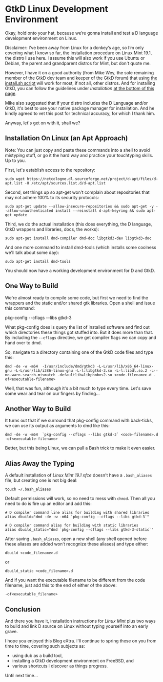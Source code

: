 ﻿# GtkD Linux Development Environment

Okay, hold onto your hat, because we’re gonna install and test a D language development environment on Linux.

Disclaimer:
I’ve been away from Linux for a donkey’s age, so I’m only covering what I know so far, the installation procedure on Linux Mint 19.1, the distro I use here. I assume this will also work if you use Ubuntu or Debian, the parent and grandparent distros for Mint, but don't quote me.

However, I have it on a good authority (from Mike Wey, the sole remaining member of the GtkD dev team and keeper of the GtkD forum) that using [the install.sh script](https://dlang.org/install.html) will work for most, if not all, other distros. And for installing GtkD, you can follow the guidelines under *Installation* [at the bottom of this page](https://github.com/gtkd-developers/GtkD/wiki).

Mike also suggested that if your distro includes the D Language and/or GtkD, it's best to use your native package manager for installation. And he kindly agreed to vet this post for technical accuracy, for which I thank him.

Anyway, let's get on with it, shall we?

## Installation On Linux (an Apt Approach)

Note: You can just copy and paste these commands into a shell to avoid mistyping stuff, or go it the hard way and practice your touchtyping skills. Up to you.

First, let's establish access to the repository:

    sudo wget https://netcologne.dl.sourceforge.net/project/d-apt/files/d-apt.list -O /etc/apt/sources.list.d/d-apt.list

Second, set things up so apt-get won't complain about repositories that may not adhere 100% to its security protocols:

    sudo apt-get update --allow-insecure-repositories && sudo apt-get -y --allow-unauthenticated install --reinstall d-apt-keyring && sudo apt-get update

Third, we do the actual installation (this does everything, the D language, GtkD wrappers and libraries, docs, the works):

	sudo apt-get install dmd-compiler dmd-doc libgtkd3-dev libgtkd3-doc

And one more command to install dmd-tools (which installs some coolness we'll talk about some day):

	sudo apt-get install dmd-tools
	
You should now have a working development environment for D and GtkD.

## One Way to Build

We're almost ready to compile some code, but first we need to find the wrappers and the static and/or shared gtk libraries. Open a shell and issue this command:

pkg-config --cflags --libs gtkd-3

What pkg-config does is query the list of installed software and find out which directories these things got stuffed into. But it does more than that. By including the `--cflags` directive, we get compiler flags we can copy and hand over to dmd.

So, navigate to a directory containing one of the GtkD code files and type this:

    dmd -de -w -m64  -I/usr/include/dmd/gtkd3 -L-L/usr/lib/x86_64-linux-gnu -L-L/usr/lib/i386-linux-gnu -L-l:libgtkd-3.so -L-l:libdl.so.2 -L--no-warn-search-mismatch -defaultlib=libphobos2.so <code-filename>.d -of<executable-filename>

Well, that was fun, although it's a bit much to type every time. Let's save some wear and tear on our fingers by finding...

## Another Way to Build

It turns out that if we surround that pkg-config command with back-ticks, we can use its output as arguments to dmd like this: 

	dmd -de -w -m64  `pkg-config --cflags --libs gtkd-3` <code-filename>.d -of<executable-filename>

Better, but this being Linux, we can pull a Bash trick to make it even easier.

## Alias Away the Typing

A default installation of *Linux Mint 19.1 xfce* doesn't have a `.bash_aliases` file, but creating one is not big deal:

	touch ~/.bash_aliases

Default permissions will work, so no need to mess with `chmod`. Then all you need to do is fire up an editor and add this:

    # D compiler command line alias for building with shared libraries
    alias dbuild="dmd -de -w -m64 `pkg-config --cflags --libs gtkd-3`"
    
    # D compiler command alias for building with static libraries
    alias dbuild_static="dmd `pkg-config --cflags --libs gtkd-3-static`"

After saving `.bash_aliases`, open a new shell (any shell opened before these aliases are added won’t recognize these aliases) and type either:

	dbuild <code_filename>.d

or

	dbuild_static <code_filename>.d

And if you want the executable filename to be different from the code filename, just add this to the end of either of the above:

	-of<executable_filename>

## Conclusion

And there you have it, installation instructions for *Linux Mint* plus two ways to build and link D source on Linux without typing yourself into an early grave.

I hope you enjoyed this Blog eXtra. I'll continue to spring these on you from time to time, covering such subjects as:

- using dub as a build tool,
- installing a GtkD development environment on FreeBSD, and
- various shortcuts I discover as things progress.
 
Until next time...

